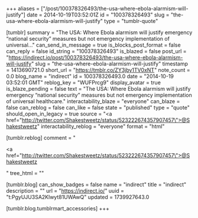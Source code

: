 +++
aliases = ["/post/100378326493/the-usa-where-ebola-alarmism-will-justify"]
date = 2014-10-19T03:52:01Z
id = "100378326493"
slug = "the-usa-where-ebola-alarmism-will-justify"
type = "tumblr-quote"

[tumblr]
summary = "The USA: Where Ebola alarmism will justify emergency “national security” measures but not emergency implementation of universal..."
can_send_in_message = true
is_blocks_post_format = false
can_reply = false
id_string = "100378326493"
is_blazed = false
post_url = "https://indirect.io/post/100378326493/the-usa-where-ebola-alarmism-will-justify"
slug = "the-usa-where-ebola-alarmism-will-justify"
timestamp = 1413690721.0
short_url = "https://tmblr.co/ZY3jby1TV0xNT"
note_count = 0.0
blog_name = "indirect"
id = 100378326493.0
date = "2014-10-19 03:52:01 GMT"
reblog_key = "WUFPrcg9"
display_avatar = true
is_blaze_pending = false
text = "The USA: Where Ebola alarmism will justify emergency &ldquo;national security&rdquo; measures but not emergency implementation of universal healthcare."
interactability_blaze = "everyone"
can_blaze = false
can_reblog = false
can_like = false
state = "published"
type = "quote"
should_open_in_legacy = true
source = "<a href=\"http://twitter.com/Shakestweetz/status/523222674357907457\">@Shakestweetz</a>"
interactability_reblog = "everyone"
format = "html"

[tumblr.reblog]
comment = "<p><a href=\"http://twitter.com/Shakestweetz/status/523222674357907457\">@Shakestweetz</a></p>"
tree_html = ""

[tumblr.blog]
can_show_badges = false
name = "indirect"
title = "indirect"
description = ""
url = "https://indirect.io/"
uuid = "t:PgyUJU3SA2Klwyt81UWAwQ"
updated = 1739927643.0

[tumblr.blog.tumblrmart_accessories]
+++
